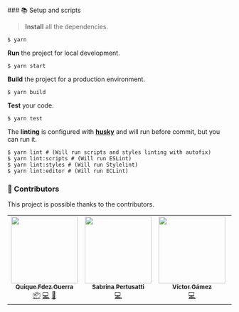 </h1>
### 📚 Setup and scripts

> **Install** all the dependencies.

```shell
$ yarn
```

**Run** the project for local development.

```shell
$ yarn start
```

**Build** the project for a production environment.

```shell
$ yarn build
```

**Test** your code.

```shell
$ yarn test
```

The **linting** is configured with [**husky**](https://github.com/typicode/husky) and will run before commit, but you can run it.

```shell
$ yarn lint # (Will run scripts and styles linting with autofix)
$ yarn lint:scripts # (Will run ESLint)
$ yarn lint:styles # (Will run Stylelint)
$ yarn lint:editor # (Will run ECLint)
```

### 🎩 Contributors

This project is possible thanks to the contributors.

<!-- ALL-CONTRIBUTORS-LIST:START - Do not remove or modify this section -->
<!-- prettier-ignore-start -->
<!-- markdownlint-disable -->
<table>
  <tr>
    <td align="center"><a href="http://CKgrafico.com"><img src="https://avatars1.githubusercontent.com/u/2048511?v=4" width="150px;" alt=""/><br /><sub><b>Quique Fdez Guerra</b></sub></a><br /><a href="#platform-ckgrafico" title="Packaging/porting to new platform">📦</a> <a href="https://github.com/CKGrafico/Frontend-Boilerplates/commits?author=ckgrafico" title="Code">💻</a> <a href="#tool-ckgrafico" title="Tools">🔧</a></td>
    <td align="center"><a href="https://github.com/spertusatti"><img src="https://avatars0.githubusercontent.com/u/25738279?v=4" width="150px;" alt=""/><br /><sub><b>Sabrina Pertusatti</b></sub></a><br /><a href="https://github.com/CKGrafico/Frontend-Boilerplates/commits?author=spertusatti" title="Code">💻</a></td>
    <td align="center"><a href="https://www.linkedin.com/in/victor-gamez/"><img src="https://avatars0.githubusercontent.com/u/14943217?v=4" width="150px;" alt=""/><br /><sub><b>Víctor Gámez</b></sub></a><br /><a href="https://github.com/CKGrafico/Frontend-Boilerplates/commits?author=VGamezz19" title="Code">💻</a></td>
    <td align="center"><a href="http://kryzh.com"><img src="https://avatars1.githubusercontent.com/u/2675648?v=4" width="150px;" alt=""/><br /><sub><b>Alex Kryzhanovskyy</b></sub></a><br /><a href="https://github.com/CKGrafico/Frontend-Boilerplates/commits?author=AlexKryzh" title="Code">💻</a></td>
    <td align="center"><a href="https://github.com/jcarloslr10"><img src="https://avatars0.githubusercontent.com/u/15978818?v=4" width="150px;" alt=""/><br /><sub><b>Juan Carlos</b></sub></a><br /><a href="https://github.com/CKGrafico/Frontend-Boilerplates/commits?author=jcarloslr10" title="Code">💻</a></td>
  </tr>
</table>

<!-- markdownlint-enable -->
<!-- prettier-ignore-end -->

<!-- ALL-CONTRIBUTORS-LIST:END -->
